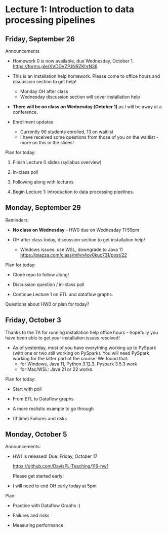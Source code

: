 # Lecture 1: Introduction to data processing pipelines

## Friday, September 26

Announcements

- Homework 0 is now available, due Wednesday, October 1.
https://forms.gle/XVDDVZPJNRZKhrN36

- This is an installation help homework. Please come to office hours and
  discussion section to get help!
  + Monday OH after class
  + Wednesday discussion section will cover installation help

- **There will be no class on Wednesday (October 1)** as I will be away at a conference.

- Enrollment updates
  + Currently 90 students enrolled, 13 on waitlist
  + I have received some questions from those of you on the waitlist - more on this in the slides!

Plan for today:

1. Finish Lecture 0 slides (syllabus overview)

2. In-class poll

3. Following along with lectures

4. Begin Lecture 1: Introduction to data processing pipelines.

## Monday, September 29

Reminders:

- **No class on Wednesday** - HW0 due on Wednesday 11:59pm

- OH after class today, discussion section to get installation help!

  + Windows issues: use WSL, downgrade to Java 11
    https://piazza.com/class/mfvn4ov0kuc731/post/22

Plan for today:

- Clone repo to follow along!

- Discussion question / in-class poll

- Continue Lecture 1 on ETL and dataflow graphs.

Questions about HW0 or plan for today?

## Friday, October 3

Thanks to the TA for running installation help office hours - hopefully you have been able to get your installation issues resolved!

- As of yesterday, most of you have everything working up to PySpark (with one or two still working on PySpark). You will need PySpark working for the latter part of the course.
  We found that:
  - for Windows, Java 11, Python 3.12.3, Pyspark 3.5.3 work
  - for Mac/WSL: Java 21 or 22 works.

Plan for today:

- Start with poll

- From ETL to Dataflow graphs

- A more realistic example to go through

- (If time) Failures and risks

## Monday, October 5

Announcements:

- HW1 is released! Due: Friday, October 17

  https://github.com/DavisPL-Teaching/119-hw1

  Please get started early!

- I will need to end OH early today at 5pm

Plan:

- Practice with Dataflow Graphs :)

- Failures and risks

- Measuring performance
